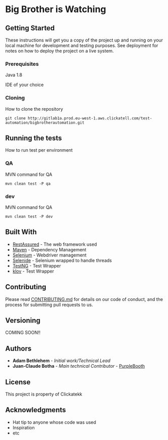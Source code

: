 # Big Brother is Watching



## Getting Started

These instructions will get you a copy of the project up and running on your local machine for development and testing purposes. See deployment for notes on how to deploy the project on a live system.

### Prerequisites

Java 1.8

IDE of your choice


### Cloning


How to clone the repository 

```
git clone http://gitlab1a.prod.eu-west-1.aws.clickatell.com/test-automation/bigbrotherautomation.git
```


## Running the tests
How to run test per environment 

### QA

MVN command for QA

```
mvn clean test -P qa
```

### dev

MVN command for QA

```
mvn clean test -P dev
```


## Built With

* [RestAssured](http://rest-assured.io/) - The web framework used
* [Maven](https://maven.apache.org/) - Dependency Management
* [Selenium](https://www.seleniumhq.org/) - Webdriver management
* [Selenide](https://selenide.org/) - Selenium wrapped to handle threads
* [TestNG](https://testng.org/doc/documentation-main.html) - Test Wrapper
* [klov](https://https://extentreports.com/docs/klov/) - Test Wrapper

## Contributing

Please read [CONTRIBUTING.md](https://gist.github.com/PurpleBooth/b24679402957c63ec426) for details on our code of conduct, and the process for submitting pull requests to us.

## Versioning

COMING SOON!!

## Authors

* **Adam Bethlehem** - *Initial work/Technical Lead* 
* **Juan-Claude Botha** - *Main technical Contributor* - [PurpleBooth](https://github.com/PurpleBooth)



## License

This project is property of Clickatekk

## Acknowledgments

* Hat tip to anyone whose code was used
* Inspiration
* etc
